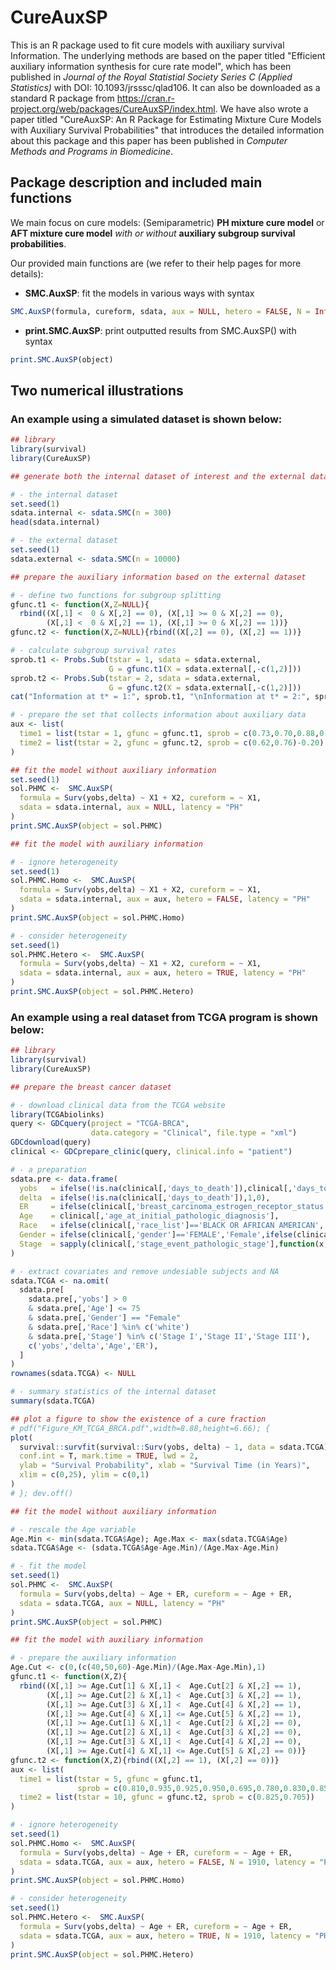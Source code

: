 # CureAuxSP
This is an R package used to fit cure models with auxiliary survival Information.
The underlying methods are based on the paper titled "Efficient auxiliary information synthesis for cure rate model", which has been published in *Journal of the Royal Statistial Society Series C (Applied Statistics)* with DOI: 10.1093/jrsssc/qlad106.
It can also be downloaded as a standard R package from https://cran.r-project.org/web/packages/CureAuxSP/index.html.
We have also wrote a paper titled "CureAuxSP: An R Package for Estimating Mixture Cure Models with Auxiliary Survival Probabilities" that introduces the detailed information about this package and this paper has been published in *Computer Methods and Programs in Biomedicine*.

## Package description and included main functions

We main focus on cure models: (Semiparametric) **PH mixture cure model** or **AFT mixture cure model** *with or without* **auxiliary subgroup survival probabilities**.

Our provided main functions are (we refer to their help pages for more details):
- **SMC.AuxSP**: fit the models in various ways with syntax
```R
SMC.AuxSP(formula, cureform, sdata, aux = NULL, hetero = FALSE, N = Inf, latency = "PH", nboot = 400)
```
- **print.SMC.AuxSP**: print outputted results from SMC.AuxSP() with syntax
```R
print.SMC.AuxSP(object)
```

## Two numerical illustrations

### An example using a simulated dataset is shown below:
```R
## library
library(survival)
library(CureAuxSP)

## generate both the internal dataset of interest and the external dataset

# - the internal dataset
set.seed(1)
sdata.internal <- sdata.SMC(n = 300)
head(sdata.internal)

# - the external dataset 
set.seed(1)
sdata.external <- sdata.SMC(n = 10000)

## prepare the auxiliary information based on the external dataset

# - define two functions for subgroup splitting
gfunc.t1 <- function(X,Z=NULL){
  rbind((X[,1] <  0 & X[,2] == 0), (X[,1] >= 0 & X[,2] == 0),
        (X[,1] <  0 & X[,2] == 1), (X[,1] >= 0 & X[,2] == 1))}
gfunc.t2 <- function(X,Z=NULL){rbind((X[,2] == 0), (X[,2] == 1))}

# - calculate subgroup survival rates
sprob.t1 <- Probs.Sub(tstar = 1, sdata = sdata.external,
                      G = gfunc.t1(X = sdata.external[,-c(1,2)]))
sprob.t2 <- Probs.Sub(tstar = 2, sdata = sdata.external, 
                      G = gfunc.t2(X = sdata.external[,-c(1,2)]))
cat("Information at t* = 1:", sprob.t1, "\nInformation at t* = 2:", sprob.t2)

# - prepare the set that collects information about auxiliary data
aux <- list(
  time1 = list(tstar = 1, gfunc = gfunc.t1, sprob = c(0.73,0.70,0.88,0.83)),
  time2 = list(tstar = 2, gfunc = gfunc.t2, sprob = c(0.62,0.76)-0.20)
)

## fit the model without auxiliary information
set.seed(1)
sol.PHMC <-  SMC.AuxSP(
  formula = Surv(yobs,delta) ~ X1 + X2, cureform = ~ X1, 
  sdata = sdata.internal, aux = NULL, latency = "PH"
)
print.SMC.AuxSP(object = sol.PHMC)

## fit the model with auxiliary information

# - ignore heterogeneity
set.seed(1)
sol.PHMC.Homo <-  SMC.AuxSP(
  formula = Surv(yobs,delta) ~ X1 + X2, cureform = ~ X1, 
  sdata = sdata.internal, aux = aux, hetero = FALSE, latency = "PH"
)
print.SMC.AuxSP(object = sol.PHMC.Homo)

# - consider heterogeneity
set.seed(1)
sol.PHMC.Hetero <-  SMC.AuxSP(
  formula = Surv(yobs,delta) ~ X1 + X2, cureform = ~ X1, 
  sdata = sdata.internal, aux = aux, hetero = TRUE, latency = "PH"
)
print.SMC.AuxSP(object = sol.PHMC.Hetero)
```

### An example using a real dataset from TCGA program is shown below:
```R
## library
library(survival)
library(CureAuxSP)

## prepare the breast cancer dataset

# - download clinical data from the TCGA website
library(TCGAbiolinks)
query <- GDCquery(project = "TCGA-BRCA", 
                  data.category = "Clinical", file.type = "xml")
GDCdownload(query)
clinical <- GDCprepare_clinic(query, clinical.info = "patient")

# - a preparation
sdata.pre <- data.frame(
  yobs   = ifelse(!is.na(clinical[,'days_to_death']),clinical[,'days_to_death'],clinical[,'days_to_last_followup'])/365,
  delta  = ifelse(!is.na(clinical[,'days_to_death']),1,0),
  ER     = ifelse(clinical[,'breast_carcinoma_estrogen_receptor_status']=='Positive',1,ifelse(clinical[,'breast_carcinoma_estrogen_receptor_status']=='Negative',0,NA)),
  Age    = clinical[,'age_at_initial_pathologic_diagnosis'],
  Race   = ifelse(clinical[,'race_list']=='BLACK OR AFRICAN AMERICAN','black',ifelse(clinical[,'race_list']=='WHITE','white','other')),
  Gender = ifelse(clinical[,'gender']=='FEMALE','Female',ifelse(clinical[,'gender']=='MALE','Male',NA)),
  Stage  = sapply(clinical[,'stage_event_pathologic_stage'],function(x,pattern='Stage X|Stage IV|Stage [I]*'){ifelse(grepl(pattern,x),regmatches(x,regexpr(pattern,x)),NA)},USE.NAMES = FALSE)
)

# - extract covariates and remove undesiable subjects and NA 
sdata.TCGA <- na.omit(
  sdata.pre[
    sdata.pre[,'yobs'] > 0
    & sdata.pre[,'Age'] <= 75
    & sdata.pre[,'Gender'] == "Female"
    & sdata.pre[,'Race'] %in% c('white')
    & sdata.pre[,'Stage'] %in% c('Stage I','Stage II','Stage III'),
    c('yobs','delta','Age','ER'),
  ]
)
rownames(sdata.TCGA) <- NULL

# - summary statistics of the internal dataset
summary(sdata.TCGA)

## plot a figure to show the existence of a cure fraction
# pdf("Figure_KM_TCGA_BRCA.pdf",width=8.88,height=6.66); {
plot(
  survival::survfit(survival::Surv(yobs, delta) ~ 1, data = sdata.TCGA), 
  conf.int = T, mark.time = TRUE, lwd = 2,
  ylab = "Survival Probability", xlab = "Survival Time (in Years)", 
  xlim = c(0,25), ylim = c(0,1)
)
# }; dev.off()

## fit the model without auxiliary information

# - rescale the Age variable
Age.Min <- min(sdata.TCGA$Age); Age.Max <- max(sdata.TCGA$Age)
sdata.TCGA$Age <- (sdata.TCGA$Age-Age.Min)/(Age.Max-Age.Min)

# - fit the model
set.seed(1)
sol.PHMC <-  SMC.AuxSP(
  formula = Surv(yobs,delta) ~ Age + ER, cureform = ~ Age + ER, 
  sdata = sdata.TCGA, aux = NULL, latency = "PH"
)
print.SMC.AuxSP(object = sol.PHMC)

## fit the model with auxiliary information

# - prepare the auxiliary information
Age.Cut <- c(0,(c(40,50,60)-Age.Min)/(Age.Max-Age.Min),1)
gfunc.t1 <- function(X,Z){
  rbind((X[,1] >= Age.Cut[1] & X[,1] <  Age.Cut[2] & X[,2] == 1),
        (X[,1] >= Age.Cut[2] & X[,1] <  Age.Cut[3] & X[,2] == 1),
        (X[,1] >= Age.Cut[3] & X[,1] <  Age.Cut[4] & X[,2] == 1),
        (X[,1] >= Age.Cut[4] & X[,1] <= Age.Cut[5] & X[,2] == 1),
        (X[,1] >= Age.Cut[1] & X[,1] <  Age.Cut[2] & X[,2] == 0),
        (X[,1] >= Age.Cut[2] & X[,1] <  Age.Cut[3] & X[,2] == 0),
        (X[,1] >= Age.Cut[3] & X[,1] <  Age.Cut[4] & X[,2] == 0),
        (X[,1] >= Age.Cut[4] & X[,1] <= Age.Cut[5] & X[,2] == 0))}
gfunc.t2 <- function(X,Z){rbind((X[,2] == 1), (X[,2] == 0))}
aux <- list( 
  time1 = list(tstar = 5, gfunc = gfunc.t1,
               sprob = c(0.810,0.935,0.925,0.950,0.695,0.780,0.830,0.850)),
  time2 = list(tstar = 10, gfunc = gfunc.t2, sprob = c(0.825,0.705))
)

# - ignore heterogeneity
set.seed(1)
sol.PHMC.Homo <-  SMC.AuxSP(
  formula = Surv(yobs,delta) ~ Age + ER, cureform = ~ Age + ER, 
  sdata = sdata.TCGA, aux = aux, hetero = FALSE, N = 1910, latency = "PH"
)
print.SMC.AuxSP(object = sol.PHMC.Homo)

# - consider heterogeneity
set.seed(1)
sol.PHMC.Hetero <-  SMC.AuxSP(
  formula = Surv(yobs,delta) ~ Age + ER, cureform = ~ Age + ER, 
  sdata = sdata.TCGA, aux = aux, hetero = TRUE, N = 1910, latency = "PH"
)
print.SMC.AuxSP(object = sol.PHMC.Hetero)
```


